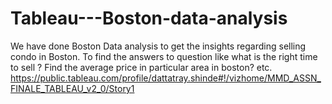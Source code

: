 # Tableau---Boston-data-analysis
We have done Boston Data analysis to get the insights regarding selling condo in Boston. To find the answers to question like what is the right time to sell ? Find the average price in particular area in boston? etc. https://public.tableau.com/profile/dattatray.shinde#!/vizhome/MMD_ASSN_FINALE_TABLEAU_v2_0/Story1
